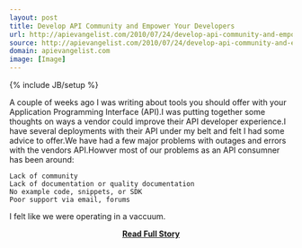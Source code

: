 ```yaml
---
layout: post
title: Develop API Community and Empower Your Developers
url: http://apievangelist.com/2010/07/24/develop-api-community-and-empower-your-developers/
source: http://apievangelist.com/2010/07/24/develop-api-community-and-empower-your-developers/
domain: apievangelist.com
image: [Image]
---
```

{% include JB/setup %}<p>A couple of weeks ago I was writing about tools you should offer with your Application Programming Interface (API).I was putting together some thoughts on ways a vendor could improve their API developer experience.I have several deployments with their API under my belt and felt I had some advice to offer.We have had a few major problems with outages and errors with the vendors API.Howver most of our problems as an API consumner has been around:

	Lack of community
	Lack of documentation or quality documentation
	No example code, snippets, or SDK
	Poor support via email, forums

I felt like we were operating in a vaccuum.</p>
<center><p><a href="http://apievangelist.com/2010/07/24/develop-api-community-and-empower-your-developers/" style='padding:25px; font-sze:18px; font-weight: bold;'>Read Full Story</a></p></center>
